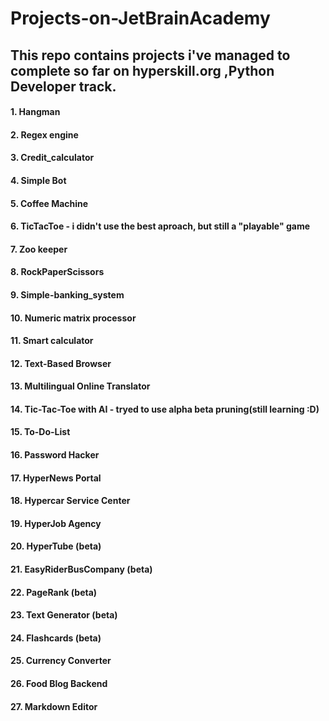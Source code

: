 # Projects-on-JetBrainAcademy
## This repo contains projects i've managed to complete so far on hyperskill.org ,Python Developer track.
#### 1. Hangman
#### 2. Regex engine
#### 3. Credit_calculator
#### 4. Simple Bot
#### 5. Coffee Machine
#### 6. TicTacToe - i didn't use the best aproach, but still a "playable" game 
#### 7. Zoo keeper
#### 8. RockPaperScissors
#### 9. Simple-banking_system
#### 10. Numeric matrix processor 
#### 11. Smart calculator
#### 12. Text-Based Browser
#### 13. Multilingual Online Translator
#### 14. Tic-Tac-Toe with AI - tryed to use alpha beta pruning(still learning :D)
#### 15. To-Do-List
#### 16. Password Hacker
#### 17. HyperNews Portal
#### 18. Hypercar Service Center
#### 19. HyperJob Agency
#### 20. HyperTube (beta)
#### 21. EasyRiderBusCompany (beta)
#### 22. PageRank (beta)
#### 23. Text Generator (beta)
#### 24. Flashcards (beta)
#### 25. Currency Converter
#### 26. Food Blog Backend
#### 27. Markdown Editor
